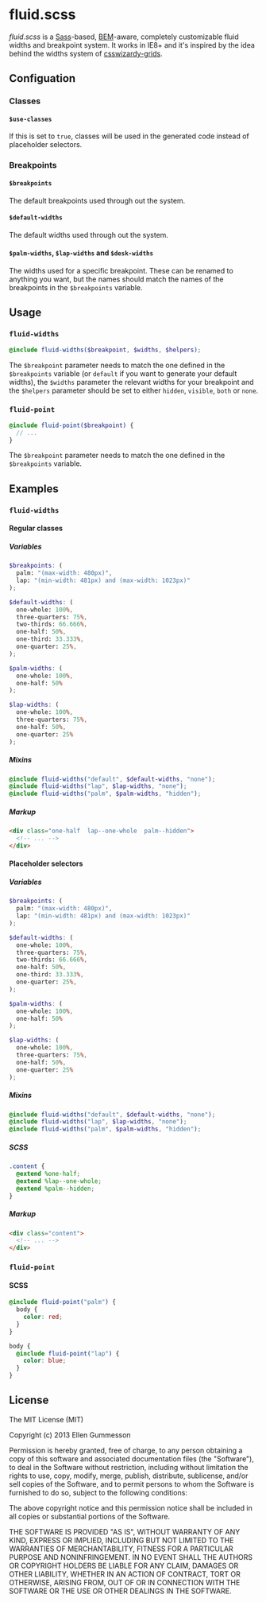 # fluid.scss

*fluid.scss* is a [Sass](http://sass-lang.com/)-based, [BEM](http://csswizardry.com/2013/01/mindbemding-getting-your-head-round-bem-syntax/)-aware, completely customizable fluid widths and breakpoint system. It works in IE8+ and it's inspired by the idea behind the widths system of [csswizardy-grids](https://github.com/csswizardry/csswizardry-grids).

## Configuation

### Classes

#### `$use-classes`

If this is set to `true`, classes will be used in the generated code instead of placeholder selectors.

### Breakpoints

#### `$breakpoints`

The default breakpoints used through out the system.

#### `$default-widths`

The default widths used through out the system.

#### `$palm-widths`, `$lap-widths` and `$desk-widths`

The widths used for a specific breakpoint. These can be renamed to anything you want, but the names should match the names of the breakpoints in the `$breakpoints` variable.

## Usage

### `fluid-widths`

~~~ scss
@include fluid-widths($breakpoint, $widths, $helpers);
~~~

The `$breakpoint` parameter needs to match the one defined in the `$breakpoints` variable (or `default` if you want to generate your default widths), the `$widths` parameter the relevant widths for your breakpoint and the `$helpers` parameter should be set to either `hidden`, `visible`, `both` or `none`.

### `fluid-point`

~~~ scss
@include fluid-point($breakpoint) {
  // ...  
}
~~~
The `$breakpoint` parameter needs to match the one defined in the `$breakpoints` variable.

## Examples

### `fluid-widths`

#### Regular classes

##### Variables

~~~ scss
$breakpoints: (
  palm: "(max-width: 480px)",
  lap: "(min-width: 481px) and (max-width: 1023px)"
);

$default-widths: (
  one-whole: 100%,
  three-quarters: 75%,
  two-thirds: 66.666%,
  one-half: 50%,
  one-third: 33.333%,
  one-quarter: 25%,
);

$palm-widths: (
  one-whole: 100%,
  one-half: 50%
);

$lap-widths: (
  one-whole: 100%,
  three-quarters: 75%,
  one-half: 50%,
  one-quarter: 25%
);
~~~

##### Mixins

~~~ scss
@include fluid-widths("default", $default-widths, "none");
@include fluid-widths("lap", $lap-widths, "none");
@include fluid-widths("palm", $palm-widths, "hidden");
~~~

##### Markup

~~~ html
<div class="one-half  lap--one-whole  palm--hidden">
  <!-- ... -->
</div>
~~~

#### Placeholder selectors

##### Variables

~~~ scss
$breakpoints: (
  palm: "(max-width: 480px)",
  lap: "(min-width: 481px) and (max-width: 1023px)"
);

$default-widths: (
  one-whole: 100%,
  three-quarters: 75%,
  two-thirds: 66.666%,
  one-half: 50%,
  one-third: 33.333%,
  one-quarter: 25%,
);

$palm-widths: (
  one-whole: 100%,
  one-half: 50%
);

$lap-widths: (
  one-whole: 100%,
  three-quarters: 75%,
  one-half: 50%,
  one-quarter: 25%
);
~~~

##### Mixins

~~~ scss
@include fluid-widths("default", $default-widths, "none");
@include fluid-widths("lap", $lap-widths, "none");
@include fluid-widths("palm", $palm-widths, "hidden");
~~~

##### SCSS

~~~ scss
.content {
  @extend %one-half;
  @extend %lap--one-whole;
  @extend %palm--hidden;
}
~~~

##### Markup

~~~ html
<div class="content">
  <!-- ... -->
</div>
~~~

### `fluid-point`

#### SCSS

~~~ scss
@include fluid-point("palm") {
  body {
    color: red;
  }
}

body {
  @include fluid-point("lap") {
    color: blue;
  }
}
~~~

## License

The MIT License (MIT)

Copyright (c) 2013 Ellen Gummesson

Permission is hereby granted, free of charge, to any person obtaining a copy
of this software and associated documentation files (the "Software"), to deal
in the Software without restriction, including without limitation the rights
to use, copy, modify, merge, publish, distribute, sublicense, and/or sell
copies of the Software, and to permit persons to whom the Software is
furnished to do so, subject to the following conditions:

The above copyright notice and this permission notice shall be included in
all copies or substantial portions of the Software.

THE SOFTWARE IS PROVIDED "AS IS", WITHOUT WARRANTY OF ANY KIND, EXPRESS OR
IMPLIED, INCLUDING BUT NOT LIMITED TO THE WARRANTIES OF MERCHANTABILITY,
FITNESS FOR A PARTICULAR PURPOSE AND NONINFRINGEMENT. IN NO EVENT SHALL THE
AUTHORS OR COPYRIGHT HOLDERS BE LIABLE FOR ANY CLAIM, DAMAGES OR OTHER
LIABILITY, WHETHER IN AN ACTION OF CONTRACT, TORT OR OTHERWISE, ARISING FROM,
OUT OF OR IN CONNECTION WITH THE SOFTWARE OR THE USE OR OTHER DEALINGS IN
THE SOFTWARE.
